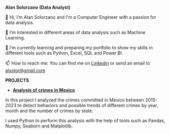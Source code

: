 **Alan Solorzano (Data Analyst)**

👋 Hi, I’m Alan Solorzano and I'm a Computer Engineer with a passion for data analysis.

👀 I’m interested in different areas of data analysis such as Machine Learning.

🌱 I’m currently learning and preparing my portfolio to show my skills in different tools such as Python, Excel, SQL and Power BI.

📫 How to reach me: You can find me on [Linkedin](https://www.linkedin.com/in/alan-solorzano-rosas-497396200/) or send an email to alsolor@gmail.com

**PROJECTS**

* **[Analysis of crimes in Mexico](https://github.com/AlanSoloR/Portfolio/blob/main/DataExplorationAndVisual.ipynb)**

In this project I analyzed the crimes committed in Mexico between 2015-2023 to detect behaviors and possible trends of different crimes by year, month and the number of crimes by state.

I used Python to perform this analysis with the help of tools such as Pandas, Numpy, Seaborn and Matplotlib.

<!---
AlanSoloR/AlanSoloR is a ✨ special ✨ repository because its `README.md` (this file) appears on your GitHub profile.
You can click the Preview link to take a look at your changes.
--->
